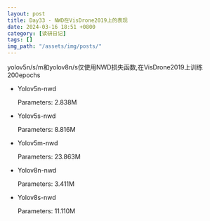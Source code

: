 ```yaml
---
layout: post
title: Day33 - NWD在VisDrone2019上的表现
date: 2024-03-16 18:51 +0800
category: [读研日记]
tags: []
img_path: "/assets/img/posts/"
---
```


yolov5n/s/m和yolov8n/s仅使用NWD损失函数,在VisDrone2019上训练200epochs

- Yolov5n-nwd

    Parameters: 2.838M



- Yolov5s-nwd

    Parameters: 8.816M



- Yolov5m-nwd

    Parameters: 23.863M


- Yolov8n-nwd

    Parameters: 3.411M


        
- Yolov8s-nwd

    Parameters: 11.110M



